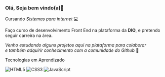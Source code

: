 ### Olá, Seja bem vindo(a)👋

Cursando *Sistemas para internet* :computer:

Faço curso de desenvolvimento 
Front End na plataforma da **DIO**, e pretendo seguir carreira na área. 

*Venho estudando alguns projetos aqui na plataforma para colaborar <br>
e também adquirir conhecimento com a comunidade do Github* :notebook:


Tecnologias em Aprendizado


![HTML5](https://img.shields.io/badge/html5-%23E34F26.svg?style=for-the-badge&logo=html5&logoColor=white)
![CSS3](https://img.shields.io/badge/css3-%231572B6.svg?style=for-the-badge&logo=css3&logoColor=white)
![JavaScript](https://img.shields.io/badge/javascript-%23323330.svg?style=for-the-badge&logo=javascript&logoColor=%23F7DF1E)

